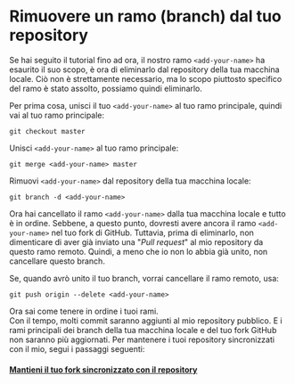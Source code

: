 # Rimuovere un ramo (branch) dal tuo repository

Se hai seguito il tutorial fino ad ora, il nostro ramo `<add-your-name>` ha esaurito il suo scopo, è ora di eliminarlo dal repository della tua macchina locale. Ciò non è strettamente necessario, ma lo scopo piuttosto specifico del ramo è stato assolto, possiamo quindi eliminarlo.  

Per prima cosa, unisci il tuo `<add-your-name>` al tuo ramo principale, quindi vai al tuo ramo principale:  
```
git checkout master
```

Unisci `<add-your-name>` al tuo ramo principale:
```
git merge <add-your-name> master
```

Rimuovi `<add-your-name>` dal repository della tua macchina locale:  
```
git branch -d <add-your-name>
```

Ora hai cancellato il ramo `<add-your-name>` dalla tua macchina locale e tutto è in ordine.
Sebbene, a questo punto, dovresti avere ancora il  ramo `<add-your-name>` nel tuo fork di GitHub. Tuttavia, prima di eliminarlo, non dimenticare di aver già inviato una "*Pull request*" al mio repository da questo ramo remoto. Quindi, a meno che io non lo abbia già unito, non cancellare questo branch.  

Se, quando avrò unito il tuo branch, vorrai cancellare il ramo remoto, usa:  
```
git push origin --delete <add-your-name>
```

Ora sai come tenere in ordine i tuoi rami.  
Con il tempo, molti commit saranno aggiunti al mio repository pubblico. E i rami principali dei branch della tua macchina locale e del tuo fork GitHub non saranno più aggiornati. Per mantenere i tuoi repository sincronizzati con il mio, segui i passaggi seguenti:  

#### [Mantieni il tuo fork sincronizzato con il repository](keeping-your-fork-synced-with-this-repository.it.md)
